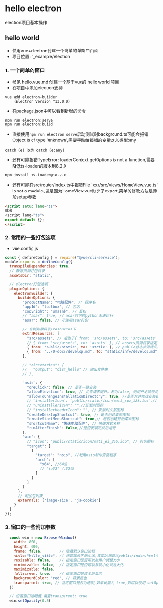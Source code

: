 # hello electron
electron项目基本操作

## hello world
- 使用vue+electron创建一个简单的单窗口页面
- 项目位置: 1_example/electron

### 1. 一个简单的窗口
- 参见 hello_vue.md 创建一个基于vue的 hello world 项目
- 在项目中添加electron支持
```
vue add electron-builder
    (Electron Version ^13.0.0)
```
- 在package.json中可以看到新增的命令
```
npm run electron:serve
npm run electron:build
```
- 直接使用```npm run electron:serve```启动测试时background.ts可能会报错Object is of type 'unknown',需要手动给报错的变量定义类型:any
```
catch (e) 改为 catch (e:any)
```
- 还有可能报错TypeError: loaderContext.getOptions is not a function,需要降低ts-loader的版本到8.2.0
```
npm install ts-loader@~8.2.0
```
- 还有可能在src/router/index.ts中报错File 'xxx/src/views/HomeView.vue.ts' is not a module.,这是因为HomeView.vue缺少了export,简单的修改方法是添加setup参数
```html
<script setup lang="ts">
或者
<script lang="ts">
export default {};
</script>
```

### 2. 常用的一些打包选项
- vue.config.js
```js
const { defineConfig } = require("@vue/cli-service");
module.exports = defineConfig({
  transpileDependencies: true,
  // 静态资源打包目录
  assetsDir: "static",

  // electron打包选项
  pluginOptions: {
    electronBuilder: {
      builderOptions: {
        "productName": "电脑配件", // 程序名
        "appId": "toolbox", // 包名
        "copyright": "umasnb", // 版权
        // "asar": true, // asar打包的python无法运行
        "asar": false, // 不使用asar打包

        // 复制到根目录/resources下
        extraResources: [
          "src/assets", // 相当于{ from: 'src/assets', to: 'src/assets' }
          // { from: 'src/assets', to: 'assets' }, // assets资源目录指定
          { from: 'public/static', to: 'static' }, // public静态资源拷贝目录,程序中用static/xxx可以直接访问
          { from: "../0-docs/develop.md", to: "static/info/develop.md" }//开发日志也打包进去
        ],

        // "directories": {
        //   "output": "dist_hello" // 输出文件夹
        // },

        "nsis": {
          "oneClick": false, // 是否一键安装
          "allowElevation": true, // 允许请求提升。若为false, 则用户必须使用提升的权限重新启动安装程序。
          "allowToChangeInstallationDirectory": true, //是否允许修改安装目录
          // "installerIcon": "public/static/icon/mati_spa_128.ico",// 安装时图标
          // "uninstallerIcon": "",//卸载时图标
          // "installerHeaderIcon": "", // 安装时头部图标
          "createDesktopShortcut": true, // 是否创建桌面图标
          "createStartMenuShortcut": true,// 是否创建开始菜单图标
          "shortcutName": "快速电脑配件", // 快捷方式名称
          "runAfterFinish": false,//是否安装完成后运行
        },
        "win": {
          // "icon": "public/static/icon/mati_ei_256.ico", // 打包图标
          "target": [
            {
              "target": "nsis", //利用nsis制作安装程序
              "arch": [
                "x64", //64位
                // "ia32" //32位
              ]
            }
          ]
        }
      },
      // 附加包列表
      externals: ['image-size', 'js-cookie']
    }
  }
});

```


### 3. 窗口的一些附加参数

```js
  const win = new BrowserWindow({
    width: 800,
    height: 600,
    frame: false,        // 隐藏默认窗口边框
    title:"hello_title", // 标题属性不能生效,真正的标题在public/index.html中
    resizable: false,    // 指定窗口是否可以被用户调整大小
    minimizable: false,  // 指定窗口是否可以被最小化或最大化
    maximizable: false, 
    fullscreen: true,    // 指定窗口是否全屏显示
    backgroundColor: "red", // 背景颜色
    transparent: true, // 指定窗口是否为透明,如果设置为 true,则可以使用 setOpacity 方法来设置窗口的透明度
  })

  // 设置窗口透明度,需要transparent: true
  win.setOpacity(0.5)
```





